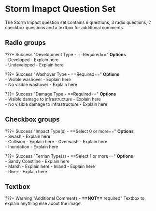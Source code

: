 # Storm Imapct Question Set

The Storm Impact question set contains 6 questions, 3 radio questions, 2 checkbox questions and a textbox for additional comments.

## Radio groups

???+ Success "Development Type - ==Required=="
    **Options**  
    - Developed - Explain here  
    - Undeveloped - Explain here

???+ Success "Washover Type - ==Required=="
    **Options**  
    - Visible washover - Explain here  
    - No visible washover - Explain here

???+ Success "Damage Type - ==Required=="
    **Options**  
    - Visible damage to infrastructure - Explain here  
    - No visible damage to infrastructure - Explain here

## Checkbox groups

???+ Success "Impact Type(s) - ==Select 0 or more=="
    **Options**  
    - Swash - Explain here  
    - Collision - Explain here
    - Overwash - Explain here  
    - Inundation - Explain here

???+ Success "Terrian Type(s) - ==Select 1 or more=="
    **Options**  
    - Sandy Coastline - Explain here  
    - Marsh - Explain here
    - Inland - Explain here  
    - River - Explain here

## Textbox

???+ Warning "Additional Comments - **==NOT==** required"
    Textbox to explain anything else about the image.